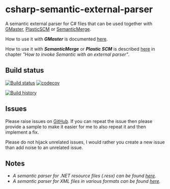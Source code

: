 # csharp-semantic-external-parser
A semantic external parser for C# files that can be used together with [GMaster](https://gmaster.io), [PlasticSCM](https://www.plasticscm.com) or [SemanticMerge](https://semanticmerge.com/).

How to use it with _**GMaster**_ is documented [here](http://blog.gmaster.io/2018/03/using-external-parsers-with-gmaster.html).

How to use it with _**SemanticMerge**_ or _**Plastic SCM**_ is described [here](https://users.semanticmerge.com/documentation/external-parsers/external-parsers-guide.shtml) in chapter _"How to invoke Semantic with an external parser"_.

## Build status
[![Build status](https://ci.appveyor.com/api/projects/status/9dnbofw2gpedfiaa?svg=true)](https://ci.appveyor.com/project/RalfKoban/csharp-semantic-external-parser/branch/master)
[![codecov](https://codecov.io/gh/RalfKoban/csharp-semantic-external-parser/branch/master/graph/badge.svg)](https://codecov.io/gh/RalfKoban/csharp-semantic-external-parser)

[![Build history](https://buildstats.info/appveyor/chart/RalfKoban/csharp-semantic-external-parser)](https://ci.appveyor.com/project/RalfKoban/csharp-semantic-external-parser/history)

## Issues
Please raise issues on [GitHub](https://github.com/RalfKoban/csharp-semantic-external-parser/issues).
If you can repeat the issue then please provide a sample to make it easier for me to also repeat it and then implement a fix.

Please do not hijack unrelated issues, I would rather you create a new issue than add noise to an unrelated issue.

## Notes
- _A semantic parser for .NET resource files (.resx) can be found [here](https://github.com/RalfKoban/resx-semantic-external-parser)._
- _A semantic parser for XML files in various formats can be found [here](https://github.com/RalfKoban/xml-semantic-external-parser)._

